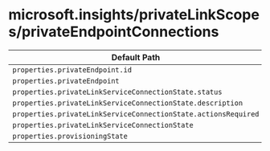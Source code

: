 # microsoft.insights/privateLinkScopes/privateEndpointConnections

| Default Path | Alias |
|---|---|
| `properties.privateEndpoint.id` | `Microsoft.Insights/privateLinkScopes/privateEndpointConnections/privateEndpoint.id` |
| `properties.privateEndpoint` | `Microsoft.Insights/privateLinkScopes/privateEndpointConnections/privateEndpoint` |
| `properties.privateLinkServiceConnectionState.status` | `Microsoft.Insights/privateLinkScopes/privateEndpointConnections/privateLinkServiceConnectionState.status` |
| `properties.privateLinkServiceConnectionState.description` | `Microsoft.Insights/privateLinkScopes/privateEndpointConnections/privateLinkServiceConnectionState.description` |
| `properties.privateLinkServiceConnectionState.actionsRequired` | `Microsoft.Insights/privateLinkScopes/privateEndpointConnections/privateLinkServiceConnectionState.actionsRequired` |
| `properties.privateLinkServiceConnectionState` | `Microsoft.Insights/privateLinkScopes/privateEndpointConnections/privateLinkServiceConnectionState` |
| `properties.provisioningState` | `Microsoft.Insights/privateLinkScopes/privateEndpointConnections/provisioningState` |

